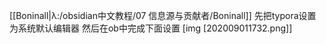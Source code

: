 [[Boninall|λ:/obsidian中文教程/07 信息源与贡献者/Boninall]]
先把typora设置为系统默认编辑器
然后在ob中完成下面设置
[img [202009011732.png]]